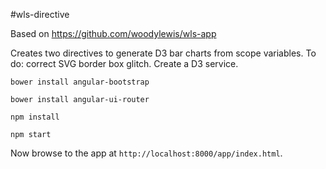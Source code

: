 #wls-directive

Based on https://github.com/woodylewis/wls-app

Creates two directives to generate D3 bar charts from scope variables.
To do: correct SVG border box glitch. Create a D3 service.

```
bower install angular-bootstrap
```
```
bower install angular-ui-router
```
```
npm install
```

```
npm start
```

Now browse to the app at `http://localhost:8000/app/index.html`.